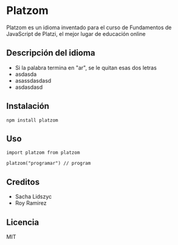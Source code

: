 # Platzom

Platzom es un idioma inventado para el curso de Fundamentos de JavaScript de Platzi, el mejor lugar de educación online

## Descripción del idioma

- Si la palabra termina en "ar", se le quitan esas dos letras
- asdasda
- asassdasdasd
- asdasdasd

## Instalación
 ```
 npm install platzom
```

## Uso

```
import platzom from platzom

platzom("programar") // program
```

## Creditos
- Sacha Lidszyc
- Roy Ramirez

## Licencia

MIT
